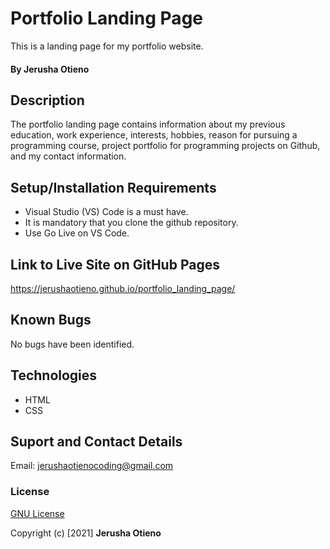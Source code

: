 # Portfolio Landing Page
This is a landing page for my portfolio website.

#### By Jerusha Otieno

## Description
The portfolio landing page contains information about my previous education, work experience, interests, hobbies, reason for pursuing a programming course, project portfolio for programming projects on Github, and my contact information.

## Setup/Installation Requirements
* Visual Studio (VS) Code is a must have.
* It is mandatory that you clone the github repository.
* Use Go Live on VS Code.

## Link to Live Site on GitHub Pages
https://jerushaotieno.github.io/portfolio_landing_page/ 

## Known Bugs
No bugs have been identified.

## Technologies
* HTML
* CSS

## Suport and Contact Details
Email: jerushaotienocoding@gmail.com 

### License
[GNU License](./LICENSE)

Copyright (c) [2021] **Jerusha Otieno**

